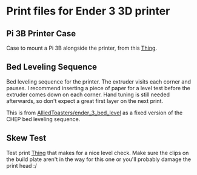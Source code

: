 # Print files for Ender 3 3D printer

## Pi 3B Printer Case
Case to mount a Pi 3B alongside the printer, from this [Thing](https://www.thingiverse.com/thing:4713922).

## Bed Leveling Sequence
Bed leveling sequence for the printer. The extruder visits each corner and pauses. I recommend inserting a piece of paper for a level test before the extruder comes down on each corner. Hand tuning is still needed afterwards, so don't expect a great first layer on the next print.

This is from [AlliedToasters/ender_3_bed_level](https://github.com/AlliedToasters/ender_3_bed_level) as a fixed version of the CHEP bed leveling sequence.

## Skew Test
Test print [Thing](https://www.thingiverse.com/thing:2948908) that makes for a nice level check. Make sure the clips on the build plate aren't in the way for this one or you'll probably damage the print head :/
